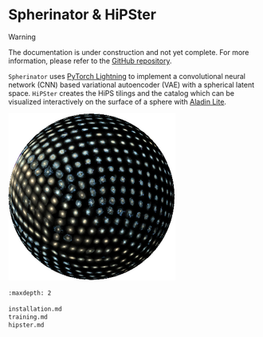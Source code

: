 # Spherinator & HiPSter

> [!WARNING]
> The documentation is under construction and not yet complete. For more information, please refer to the [GitHub repository](https://github.com/HITS-AIN/Spherinator).

`Spherinator` uses [PyTorch Lightning](https://lightning.ai/docs/pytorch/stable/) to implement a convolutional neural network (CNN) based variational autoencoder (VAE) with a spherical latent space.
`HiPSter` creates the HiPS tilings and the catalog which can be visualized interactively on the surface of a sphere with [Aladin Lite](https://github.com/cds-astro/aladin-lite).

![](assets/P404_f2.png)

```{toctree}
:maxdepth: 2

installation.md
training.md
hipster.md
```
